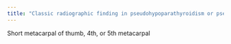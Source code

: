 ```yaml
---
title: "Classic radiographic finding in pseudohypoparathyroidism or pseudopseudohypoparathyroidism?"
---
```

Short metacarpal of thumb, 4th, or 5th metacarpal

